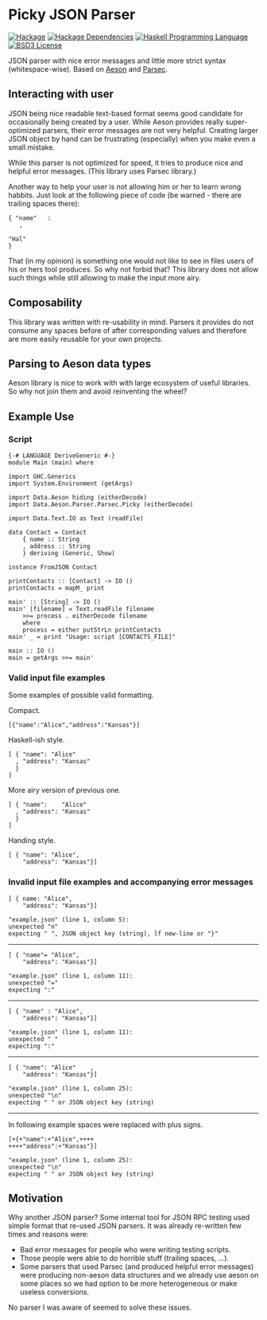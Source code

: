 Picky JSON Parser
=================

[![Hackage](https://img.shields.io/hackage/v/aeson-parsec-picky.svg)][Hackage: aeson-parsec-picky]
[![Hackage Dependencies](https://img.shields.io/hackage-deps/v/aeson-parsec-picky.svg)](http://packdeps.haskellers.com/reverse/aeson-parsec-picky)
[![Haskell Programming Language](https://img.shields.io/badge/language-Haskell-brightgreen.svg)][Haskell.org]
[![BSD3 License](https://img.shields.io/badge/license-BSD3-brightgreen.svg)][tl;dr Legal: BSD3]

JSON parser with nice error messages and little
more strict syntax (whitespace-wise). Based on
[Aeson](http://hackage.haskell.org/package/aeson) and
[Parsec](http://hackage.haskell.org/package/parsec).

Interacting with user
---------------------

JSON being nice readable text-based format seems good candidate
for occasionally being created by a user. While Aeson provides really
super-optimized parsers, their error messages are not very helpful.
Creating larger JSON object by hand can be frustrating (especially)
when you make even a small mistake.

While this parser is not optimized for speed, it tries to produce
nice and helpful error messages. (This library uses Parsec library.)

Another way to help your user is not allowing him or her to
learn wrong habbits. Just look at the following piece of code (be
warned - there are trailing spaces there):

~~~ { .json }
{ "name"   :   
   ,   

"Hal"
}
~~~

That (in my opinion) is something one would not like to see in files
users of his or hers tool produces. So why not forbid that? This
library does not allow such things while still allowing to make
the input more airy.

Composability
-------------

This library was written with re-usability in mind. Parsers it
provides do not consume any spaces before of after corresponding
values and therefore are more easily reusable for your own projects.

Parsing to Aeson data types
---------------------------

Aeson library is nice to work with with large ecosystem of useful
libraries. So why not join them and avoid reinventing the wheel?

Example Use
-----------

### Script

~~~ { .haskell }
{-# LANGUAGE DeriveGeneric #-}
module Main (main) where

import GHC.Generics
import System.Environment (getArgs)

import Data.Aeson hiding (eitherDecode)
import Data.Aeson.Parser.Parsec.Picky (eitherDecode)

import Data.Text.IO as Text (readFile)

data Contact = Contact
    { name :: String
    , address :: String
    } deriving (Generic, Show)

instance FromJSON Contact

printContacts :: [Contact] -> IO ()
printContacts = mapM_ print

main' :: [String] -> IO ()
main' [filename] = Text.readFile filename
    >>= process . eitherDecode filename
    where
    process = either putStrLn printContacts
main' _ = print "Usage: script [CONTACTS_FILE]"

main :: IO ()
main = getArgs >>= main'
~~~

### Valid input file examples

Some examples of possible valid formatting.

Compact.

~~~ { .json }
[{"name":"Alice","address":"Kansas"}]
~~~

Haskell-ish style.

~~~ { .json }
[ { "name": "Alice"
  , "address": "Kansas"
  }
]
~~~

More airy version of previous one.

~~~ { .json }
[ { "name":    "Alice"
  , "address": "Kansas"
  }
]
~~~

Handing style.

~~~ { .json }
[ { "name": "Alice",
    "address": "Kansas"}]
~~~

### Invalid input file examples and accompanying error messages

~~~ { .json }
[ { name: "Alice",
    "address": "Kansas"}]
~~~

~~~
"example.json" (line 1, column 5):
unexpected "n"
expecting " ", JSON object key (string), lf new-line or "}"
~~~

---

~~~ { .json }
[ { "name"= "Alice",
    "address": "Kansas"}]
~~~

~~~
"example.json" (line 1, column 11):
unexpected "="
expecting ":"
~~~

---

~~~ { .json }
[ { "name" : "Alice",
    "address": "Kansas"}]
~~~

~~~
"example.json" (line 1, column 11):
unexpected " "
expecting ":"
~~~

---

~~~ { .json }
[ { "name": "Alice"    ,
    "address": "Kansas"}]
~~~

~~~
"example.json" (line 1, column 25):
unexpected "\n"
expecting " " or JSON object key (string)
~~~

---

In following example spaces were replaced with plus signs.

~~~
[+{+"name":+"Alice",++++
++++"address":+"Kansas"}]
~~~

~~~
"example.json" (line 1, column 25):
unexpected "\n"
expecting " " or JSON object key (string)
~~~

Motivation
----------

Why another JSON parser? Some internal tool for
JSON RPC testing used simple format that re-used JSON parsers.
It was already re-written few times and reasons were:

* Bad error messages for people who were writing testing scripts.
* Those people were able to do horrible stuff (trailing spaces, ...).
* Some parsers that used Parsec (and produced helpful error messages)
  were producing non-aeson data structures and we already use
  aeson on some places so we had option to be more heterogeneous
  or make useless conversions.

No parser I was aware of seemed to solve these issues.

[Hackage: aeson-parsec-picky]:
    https://hackage.haskell.org/package/aeson-parsec-picky
    "aeson-parsec-picky package on Hackage"
[Haskell.org]:
    http://www.haskell.org
    "The Haskell Programming Language"
[LICENSE]:
  https://github.com/FPBrno/aeson-parsec-picky/blob/master/LICENSE
  "License of aeson-parsec-picky package."
[tl;dr Legal: BSD3]:
    https://tldrlegal.com/license/bsd-3-clause-license-%28revised%29
    "BSD 3-Clause License (Revised)"
